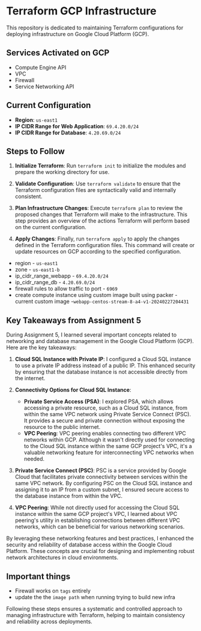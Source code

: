 # Terraform GCP Infrastructure

This repository is dedicated to maintaining Terraform configurations for deploying infrastructure on Google Cloud Platform (GCP).

## Services Activated on GCP

- Compute Engine API
- VPC
- Firewall
- Service Networking API

## Current Configuration

- **Region**: `us-east1`
- **IP CIDR Range for Web Application**: `69.4.20.0/24`
- **IP CIDR Range for Database**: `4.20.69.0/24`

## Steps to Follow

1. **Initialize Terraform**: Run `terraform init` to initialize the modules and prepare the working directory for use.

2. **Validate Configuration**: Use `terraform validate` to ensure that the Terraform configuration files are syntactically valid and internally consistent.

3. **Plan Infrastructure Changes**: Execute `terraform plan` to review the proposed changes that Terraform will make to the infrastructure. This step provides an overview of the actions Terraform will perform based on the current configuration.

4. **Apply Changes**: Finally, run `terraform apply` to apply the changes defined in the Terraform configuration files. This command will create or update resources on GCP according to the specified configuration.

- region - ```us-east1```
- zone - ```us-east1-b```
- ip_cidr_range_webapp - ```69.4.20.0/24```
- ip_cidr_range_db - ```4.20.69.0/24```
- firewall rules to allow traffic to port - ```6969```
- create compute instance using custom image built using packer - current custom image -```webapp-centos-stream-8-a4-v1-20240227204431```


## Key Takeaways from Assignment 5

During Assignment 5, I learned several important concepts related to networking and database management in the Google Cloud Platform (GCP). Here are the key takeaways:

1. **Cloud SQL Instance with Private IP**: I configured a Cloud SQL instance to use a private IP address instead of a public IP. This enhanced security by ensuring that the database instance is not accessible directly from the internet.

2. **Connectivity Options for Cloud SQL Instance**:
   - **Private Service Access (PSA)**: I explored PSA, which allows accessing a private resource, such as a Cloud SQL instance, from within the same VPC network using Private Service Connect (PSC). It provides a secure and private connection without exposing the resource to the public internet.
   - **VPC Peering**: VPC peering enables connecting two different VPC networks within GCP. Although it wasn't directly used for connecting to the Cloud SQL instance within the same GCP project's VPC, it's a valuable networking feature for interconnecting VPC networks when needed.

3. **Private Service Connect (PSC)**: PSC is a service provided by Google Cloud that facilitates private connectivity between services within the same VPC network. By configuring PSC on the Cloud SQL instance and assigning it to an IP from a custom subnet, I ensured secure access to the database instance from within the VPC.

4. **VPC Peering**: While not directly used for accessing the Cloud SQL instance within the same GCP project's VPC, I learned about VPC peering's utility in establishing connections between different VPC networks, which can be beneficial for various networking scenarios.

By leveraging these networking features and best practices, I enhanced the security and reliability of database access within the Google Cloud Platform. These concepts are crucial for designing and implementing robust network architectures in cloud environments.

## Important things
- Firewall works on ```tags``` entirely
- update the the ```image path``` when running trying to build new infra

Following these steps ensures a systematic and controlled approach to managing infrastructure with Terraform, helping to maintain consistency and reliability across deployments.
